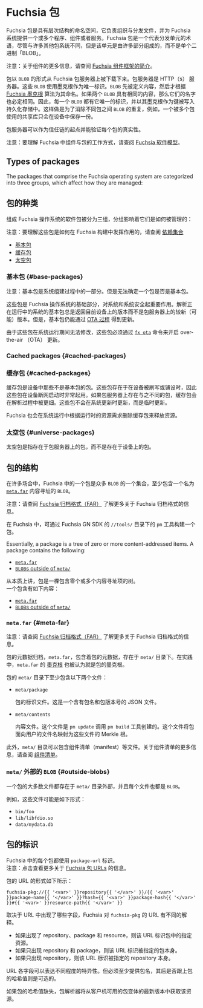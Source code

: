 <!-- # Fuchsia packages

A Fuchsia package is a namespace hierarchy, which distributes and organizes files,
and then provides one or more programs, components or services for a Fuchsia system.
A Fuchsia package is a term representing a unit of distribution, though unlike many
other package systems, that unit is composed of parts and is not a single binary `BLOB`. -->

# Fuchsia 包

Fuchsia 包是具有层次结构的命名空间，它负责组织与分发文件，并为 Fuchsia 系统提供一个或多个程序、组件或者服务。Fuchsia 包是一个代表分发单元的术语，尽管与许多其他包系统不同，但是该单元是由许多部分组成的，而不是单个二进制「BLOB」。

<!-- Note: For more information on components, see
[Introduction to the Fuchsia component framework](/docs/concepts/components/v2/README.md). -->

注意：关于组件的更多信息，请查阅 [Fuchsia 组件框架的简介](/docs/concepts/components/v2/README.md)。

<!-- Packages are downloaded from the Fuchsia package server in `BLOB`s. The Fuchsia
package server is a HTTP(s) server. These `BLOB`s are uniquely defined by a Merkle
root. A `BLOB` is named after its content, using the
[Fuchsia Merkle Root](merkleroot.md) algorithm. If two `BLOB`s have the same content,
they have the same name. As a result, each `BLOB` has a unique identifier and is
written to persistent storage using this Merkle
root as a key. This process is done to eliminate duplication of `BLOB`s that
may exist between packages. For example, a shared library which exists in
multiple packages is only stored once on the device. -->

包以 `BLOB` 的形式从 Fuchsia 包服务器上被下载下来。包服务器是 HTTP（s） 服务器。这些 `BLOB` 使用墨克根作为唯一标识。`BLOB` 先被定义内容，然后才根据 [Fuchsia 墨克根](merkleroot.md) 算法为其命名。如果两个 `BLOB` 具有相同的内容，那么它们的名字也必定相同。因此，每一个 `BLOB` 都有它唯一的标识，并以其墨克根作为键被写入持久化存储中。这样做是为了消除不同包之间 `BLOB` 的重复，例如，一个被多个包使用的共享库只会在设备中保存一份。

<!-- The package server can serve as a root of trust and validates the authenticity
of each package. -->

包服务器可以作为信任链的起点并能验证每个包的真实性。

<!-- Note: To understand how components and packages work together in Fuchsia,
see [Fuchsia's software model](/docs/concepts/software_model.md). -->

注意：要理解 Fuchsia 中组件与包的工作方式，请查阅 [Fuchsia 软件模型](/docs/concepts/software_model.md)。

## Types of packages

The packages that comprise the Fuchsia operating system are categorized into
three groups, which affect how they are managed:

## 包的种类

组成 Fuchsia 操作系统的软件包被分为三组，分组影响着它们是如何被管理的：

<!-- Note: To understand how these packages work in a Fuchsia build, see
[Dependency sets](/docs/concepts/build_system/boards_and_products.md#dependency_sets) -->

注意：要理解这些包是如何在 Fuchsia 构建中发挥作用的，请查阅 [依赖集合](/docs/concepts/build_system/boards_and_products.md#dependency_sets)

<!-- * [Base packages](#base-packages)
* [Cached packages](#cached-packages)
* [Universe packages](#universe-packages) -->

* [基本包](#base-packages)
* [缓存包](#cached-packages)
* [太空包](#universe-packages)

<!-- ### Base packages {#base-packages}

Note: Base packages are part of the system assembly process.
There is no way to determine if a package is a base package. -->

### 基本包 {#base-packages}

注意：基本包是系统组建过程中的一部分。但是无法确定一个包是否是基本包。

<!-- These are the packages that are part of the foundation of the Fuchsia
operating system and are considered critical for security and the system.
Resolving a package which is in base on a running Fuchsia system always
returns the version that is on the device, and not a new version which
may exist on a package server. However, base packages can be updated as part of
the [OTA process](/docs/concepts/packages/ota.md). -->

这些包是 Fuchsia 操作系统的基础部分，对系统和系统安全起重要作用。解析正在运行中的系统的基本包总是返回目前设备上的版本而不是包服务器上的较新（可能）版本。但是，基本包仍能通过 [OTA 过程](/docs/concepts/packages/ota.md) 得到更新。

<!-- Since these packages are immutable for the runtime of a
system, these packages must be updated with
[`fx ota`](https://fuchsia.dev/reference/tools/fx/cmd/ota) which triggers an
over-the-air (OTA) update. -->

由于这些包在系统运行期间无法修改，这些包必须通过 [`fx ota`](https://fuchsia.dev/reference/tools/fx/cmd/ota) 命令来开启 over-the-air （OTA） 更新。

### Cached packages {#cached-packages}

<!-- These are packages on the device which are not part of base. These
packages exist when the device is flashed or paved, so these packages
are usable if the device boots without a network connection. Cached packages
are updated during the resolution process if a different package is available
on the package server. These packages are not updated during a system update,
but are updated ephermerally. -->

### 缓存包 {#cached-packages}

缓存包是设备中那些不是基本包的包。这些包存在于在设备被刷写或铺设时，因此这些包在设备断网启动时非常起用。如果包服务器上存在与之不同的包，缓存包会在解析过程中被更细。这些包不会在系统更新时更新，而是临时更新。

<!-- Fuchsia can also evict cached packages on a running system to free up
resources based on runtime resource demands. -->

Fuchsia 也会在系统运行中根据运行时的资源需求删除缓存包来释放资源。

<!-- ### Universe packages {#universe-packages}

These are packages that exist on the package server, but not on the device. -->

### 太空包 {#universe-packages}

太空包是指存在于包服务器上的包，而不是存在于设备上的包。

<!-- ## Structure of a package

In most cases, a package in Fuchsia is a collection of `BLOB`s, which at a
minimum contains one content-addressed `BLOB` named [`meta.far`](#meta-far). -->

## 包的结构

在许多场合中，Fuchsia 中的一个包是众多 `BLOB` 的一个集合，至少包含一个名为 [`meta.far`](#meta-far) 内容寻址的 `BLOB`。

<!-- Note: For more information on the Fuchsia archive format (FAR), see
[Fuchsia archive format (FAR)](/docs/concepts/source_code/archive_format.md). -->

注意：请查阅 [Fuchsia 归档格式（FAR）](/docs/concepts/source_code/archive_format.md) 了解更多关于 Fuchsia 归档格式的信息。

<!-- In Fuchsia, you build a package with the `pm` tool, which exists in the
`//tools/` directory of the Fuchsia GN SDK. -->

在 Fuchsia 中，可通过 Fuchsia GN SDK 的 `//tools/` 目录下的 `pm` 工具构建一个包。

Essentially, a package is a tree of zero or more content-addressed items.
A package contains the following:

* [`meta.far`](#meta-far)
* [`BLOB`s outside of `meta/`](#outside-blobs)

从本质上讲，包是一棵包含零个或多个内容寻址项的树。  
一个包含有如下内容：

* [`meta.far`](#meta-far)
* [`BLOB`s outside of `meta/`](#outside-blobs)

<!-- ### `meta.far` {#meta-far}

Note: For more information on the Fuchsia archive format (FAR), see
[Fuchsia archive format (FAR)](/docs/concepts/source_code/archive_format.md). -->

### `meta.far` {#meta-far}

注意：请查阅 [Fuchsia 归档格式（FAR）](/docs/concepts/source_code/archive_format.md) 了解更多关于 Fuchsia 归档格式的信息。

<!-- The package metadata archive, `meta.far`, contains metadata about
a package, presented as the `meta/` directory. `meta.far` has a
[merkleroot](merkleroot.md) which in practical terms is also known as the
merkleroot of a package. -->

包的元数据归档，`meta.far`，包含着包的元数据，存在于 `meta/` 目录下。在实践中，`meta.far` 的 [墨克根](merkleroot.md) 也被认为就是包的墨克根。

<!-- The `meta/` directory of a package contains at minimum two files:

* `meta/package`

   The package identity file. This is a JSON file that contains the name and
   version of the package.

* `meta/contents`

   The contents file. This file is created by the `pm update` tool, which is executed
   with the `pm build` tool. This file maps the user-facing file names of a
   package to the Merkle root of those files. -->

包的 `meta/` 目录下至少包含以下两个文件：

* `meta/package`

   包的标识文件。这是一个含有包名和包版本号的 JSON 文件。

* `meta/contents`

   内容文件。这个文件是 `pm update` 调用 `pm build` 工具创建的。这个文件将包面向用户的文件名映射为这些文件的 Merkle 根。

<!-- Additionally, the `meta/` directory can contain files such as a component manifest.
For more information on component manifests, see
[Component manifests](/docs/concepts/components/v2/component_manifests.md). -->

此外，`meta/` 目录可以包含组件清单（manifest）等文件。关于组件清单的更多信息，请查阅 [组件清单](/docs/concepts/components/v2/component_manifests.md)。

<!-- ### `BLOB`s outside of `meta/` {#outside-blobs}

Most files of a package exist outside of the `meta/`directory and each are a `BLOB`.

For example, these files can be like the following:

* `bin/foo`
* `lib/libfdio.so`
* `data/mydata.db` -->

### `meta/` 外部的 `BLOB` {#outside-blobs}

一个包的大多数文件都存在于 `meta/` 目录外部，并且每个文件也都是 `BLOB`。

例如，这些文件可能是如下形式：

* `bin/foo`
* `lib/libfdio.so`
* `data/mydata.db`

<!-- ## Identification of a package

Every package in Fuchsia is identified by a `package-url`.

Note: For more information about [Fuchsia package URLs](/docs/concepts/packages/package_url.md). -->

## 包的标识

Fuchsia 中的每个包都使用 `package-url` 标识。  
注意：点击查看更多关于 [Fuchsia 包 URLs](/docs/concepts/packages/package_url.md) 的信息。

<!-- A Fuchsia package URL looks like the following: -->

包的 URL 的形式如下所示：

```
fuchsia-pkg://{{ '<var>' }}repository{{ '</var>' }}/{{ '<var>' }}package-name{{ '</var>' }}?hash={{ '<var>' }}package-hash{{ '</var>' }}#{{ '<var>' }}resource-path{{ '</var>' }}
```

<!-- Fuchsia has different intereprations of `fuchsia-pkg` URL depending on which parts of the URL are
present.

 * If the repository, package, and resource parts are present, then the URL
   identifies the indicated resource within the package.
 * If only the repository and package parts are present, then the URL identifies
   the indicated package itself.
 * If only the repository parts are present, then the URL identifies the
   indicated repository itself. -->

取决于 URL 中出现了哪些字段，Fuchsia 对 `fuchsia-pkg` 的 URL 有不同的解释。

* 如果出现了 repository、package 和 resource，则该 URL 标识包中的指定资源。
* 如果只出现 repository 和 package，则该 URL 标识被指定的包本身。
* 如果只出现 repository，则该 URL 标识被指定的 repository 本身。

<!-- The package parts can express varying degrees of specificity. At minimum the
package name must be present, optionally followed by the package hash.

If the package hash is missing, the package resolver fetches the resources
from the newest revision of the package variant available to the client. -->

URL 各字段可以表达不同程度的特异性。但必须至少提供包名，其后是否跟上包的哈希值则是可选的。  

如果包的哈希值缺失，包解析器将从客户机可用的包变体的最新版本中获取该资源。
